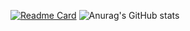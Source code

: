[![Readme Card](https://github-readme-stats.vercel.app/api/pin/?username=freshdev2015&repo=github-readme-stats)](https://github.com/freshdev2015/github-readme-stats&theme=radical)
![Anurag's GitHub stats](https://github-readme-stats.vercel.app/api?username=Colen&show_icons=true&theme=radical)

